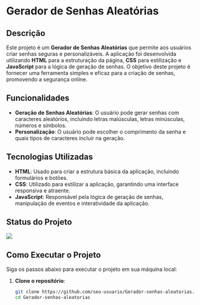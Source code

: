 # Gerador de Senhas Aleatórias

## Descrição

Este projeto é um **Gerador de Senhas Aleatórias** que permite aos usuários criar senhas seguras e personalizáveis. A aplicação foi desenvolvida utilizando **HTML** para a estruturação da página, **CSS** para estilização e **JavaScript** para a lógica de geração de senhas. O objetivo deste projeto é fornecer uma ferramenta simples e eficaz para a criação de senhas, promovendo a segurança online.

## Funcionalidades

- **Geração de Senhas Aleatórias**: O usuário pode gerar senhas com caracteres aleatórios, incluindo letras maiúsculas, letras minúsculas, números e símbolos.
- **Personalização**: O usuário pode escolher o comprimento da senha e quais tipos de caracteres incluir na geração.

## Tecnologias Utilizadas

- **HTML**: Usado para criar a estrutura básica da aplicação, incluindo formulários e botões.
- **CSS**: Utilizado para estilizar a aplicação, garantindo uma interface responsiva e atraente.
- **JavaScript**: Responsável pela lógica de geração de senhas, manipulação de eventos e interatividade da aplicação.

## Status do Projeto

<p align="left">
<img loading="lazy" src="http://img.shields.io/static/v1?label=STATUS&message=%20DESENVOLVIDO&color=GREEN&style=for-the-badge"/>
</p>

## Como Executar o Projeto

Siga os passos abaixo para executar o projeto em sua máquina local:

1. **Clone o repositório**:
   ```bash
   git clone https://github.com/seu-usuario/Gerador-senhas-aleatorias.git
   cd Gerador-senhas-aleatorias
